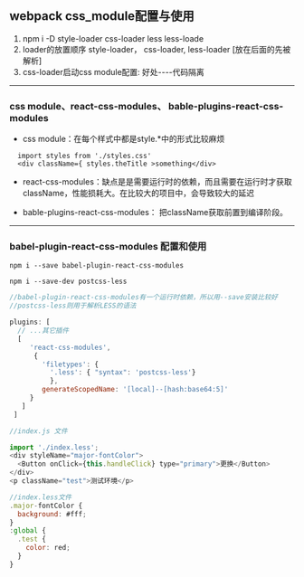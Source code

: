 ## webpack css_module配置与使用
1. npm i -D style-loader  css-loader less less-loade
2. loader的放置顺序 style-loader， css-loader, less-loader [放在后面的先被解析]
3. css-loader启动css module配置: 好处----代码隔离

---
### css module、react-css-modules、 bable-plugins-react-css-modules

*  css module：在每个样式中都是style.*中的形式比较麻烦
```
  import styles from './styles.css'
  <div className={ styles.theTitle >something</div>
```
* react-css-modules：缺点是是需要运行时的依赖，而且需要在运行时才获取className，性能损耗大。在比较大的项目中，会导致较大的延迟

* bable-plugins-react-css-modules： 把className获取前置到编译阶段。

---

### babel-plugin-react-css-modules 配置和使用

`npm i --save babel-plugin-react-css-modules`

`npm i --save-dev postcss-less`

```js
//babel-plugin-react-css-modules有一个运行时依赖，所以用--save安装比较好
//postcss-less则用于解析LESS的语法

plugins: [
  // ...其它插件
  [
     'react-css-modules',
      {
        'filetypes': {
          '.less': { "syntax": 'postcss-less'}
          },
        generateScopedName: '[local]--[hash:base64:5]'
     }
   ]
 ]
```

```js
//index.js 文件

import './index.less';
<div styleName="major-fontColor">
  <Button onClick={this.handleClick} type="primary">更换</Button>
</div>
<p className="test">测试环境</p>
```

```js
//index.less文件
.major-fontColor {
  background: #fff;
}
:global {
  .test {
    color: red;
  }
}
```
